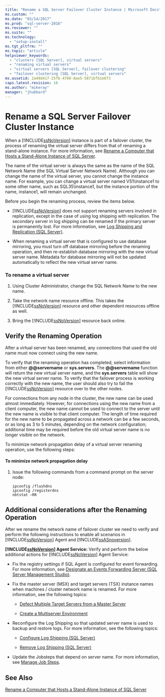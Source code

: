 ```yaml
---
title: "Rename a SQL Server Failover Cluster Instance | Microsoft Docs"
ms.custom: ""
ms.date: "03/14/2017"
ms.prod: "sql-server-2016"
ms.reviewer: ""
ms.suite: ""
ms.technology: 
  - "setup-install"
ms.tgt_pltfrm: ""
ms.topic: "article"
helpviewer_keywords: 
  - "clusters [SQL Server], virtual servers"
  - "renaming virtual servers"
  - "virtual servers [SQL Server], failover clustering"
  - "failover clustering [SQL Server], virtual servers"
ms.assetid: 2a49d417-25fb-4760-8ae5-5871bfb1e6f3
caps.latest.revision: 16
ms.author: "mikeray"
manager: "jhubbard"
---
```

# Rename a SQL Server Failover Cluster Instance
  When a [!INCLUDE[ssNoVersion](../../../includes/ssnoversion-md.md)] instance is part of a failover cluster, the process of renaming the virtual server differs from that of renaming a stand-alone instance. For more information, see [Rename a Computer that Hosts a Stand-Alone Instance of SQL Server](../../../database-engine/install-windows/rename-a-computer-that-hosts-a-stand-alone-instance-of-sql-server.md).  
  
 The name of the virtual server is always the same as the name of the SQL Network Name (the SQL Virtual Server Network Name). Although you can change the name of the virtual server, you cannot change the instance name. For example, you can change a virtual server named VS1\instance1 to some other name, such as SQL35\instance1, but the instance portion of the name, instance1, will remain unchanged.  
  
 Before you begin the renaming process, review the items below.  
  
-   [!INCLUDE[ssNoVersion](../../../includes/ssnoversion-md.md)] does not support renaming servers involved in replication, except in the case of using log shipping with replication. The secondary server in log shipping can be renamed if the primary server is permanently lost. For more information, see [Log Shipping and Replication &#40;SQL Server&#41;](../../../database-engine/log-shipping/log-shipping-and-replication-sql-server.md).  
  
-   When renaming a virtual server that is configured to use database mirroring, you must turn off database mirroring before the renaming operation, and then re-establish database mirroring with the new virtual server name. Metadata for database mirroring will not be updated automatically to reflect the new virtual server name.  
  
### To rename a virtual server  
  
1.  Using Cluster Administrator, change the SQL Network Name to the new name.  
  
2.  Take the network name resource offline. This takes the [!INCLUDE[ssNoVersion](../../../includes/ssnoversion-md.md)] resource and other dependent resources offline as well.  
  
3.  Bring the [!INCLUDE[ssNoVersion](../../../includes/ssnoversion-md.md)] resource back online.  
  
## Verify the Renaming Operation  
 After a virtual server has been renamed, any connections that used the old name must now connect using the new name.  
  
 To verify that the renaming operation has completed, select information from either **@@servername** or **sys.servers**. The **@@servername** function will return the new virtual server name, and the **sys.servers** table will show the new virtual server name. To verify that the failover process is working correctly with the new name, the user should also try to fail the [!INCLUDE[ssNoVersion](../../../includes/ssnoversion-md.md)] resource over to the other nodes.  
  
 For connections from any node in the cluster, the new name can be used almost immediately. However, for connections using the new name from a client computer, the new name cannot be used to connect to the server until the new name is visible to that client computer. The length of time required for the new name to be propagated across a network can be a few seconds, or as long as 3 to 5 minutes, depending on the network configuration; additional time may be required before the old virtual server name is no longer visible on the network.  
  
 To minimize network propagation delay of a virtual server renaming operation, use the following steps:  
  
#### To minimize network propagation delay  
  
1.  Issue the following commands from a command prompt on the server node:  
  
    ```  
    ipconfig /flushdns  
    ipconfig /registerdns  
    nbtstat –RR  
    ```  
  
## Additional considerations after the Renaming Operation  
 After we rename the network name of failover cluster we need to verify and perform the following instructions to enable all scenarios in [!INCLUDE[ssNoVersion](../../../includes/ssnoversion-md.md)] Agent and [!INCLUDE[ssASnoversion](../../../includes/ssasnoversion-md.md)].  
  
 **[!INCLUDE[ssNoVersion](../../../includes/ssnoversion-md.md)] Agent Service:** Verify and perform the below additional actions for [!INCLUDE[ssNoVersion](../../../includes/ssnoversion-md.md)] Agent Service:  
  
-   Fix the registry settings if SQL Agent is configured for event forwarding. For more information, see [Designate an Events Forwarding Server &#40;SQL Server Management Studio&#41;](http://msdn.microsoft.com/library/81dfcbe4-3000-4e77-99de-bf85fef63a12).  
  
-   Fix the master server (MSX) and target servers (TSX) instance names when machines / cluster network name is renamed. For more information, see the following topics:  
  
    -   [Defect Multiple Target Servers from a Master Server](http://msdn.microsoft.com/library/61a3713b-403a-4806-bfc4-66db72ca1156)  
  
    -   [Create a Multiserver Environment](http://msdn.microsoft.com/library/edc2b60d-15da-40a1-8ba3-f1d473366ee6)  
  
-   Reconfigure the Log Shipping so that updated server name is used to backup and restore logs. For more information, see the following topics:  
  
    -   [Configure Log Shipping &#40;SQL Server&#41;](../../../database-engine/log-shipping/configure-log-shipping-sql-server.md)  
  
    -   [Remove Log Shipping &#40;SQL Server&#41;](../../../database-engine/log-shipping/remove-log-shipping-sql-server.md)  
  
-   Update the Jobsteps that depend on server name. For more information, see [Manage Job Steps](http://msdn.microsoft.com/library/51352afc-a0a4-428b-8985-f9e58bb57c31).  
  
## See Also  
 [Rename a Computer that Hosts a Stand-Alone Instance of SQL Server](../../../database-engine/install-windows/rename-a-computer-that-hosts-a-stand-alone-instance-of-sql-server.md)  
  
  